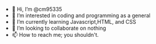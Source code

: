 - 👋 Hi, I’m @cm95335
- 👀 I’m interested in coding and programming as a general
- 🌱 I’m currently learning Javascript,HTML, and CSS
- 💞️ I’m looking to collaborate on nothing
- 📫 How to reach me; you shouldn't.

<!---
cm95335/cm95335 is a ✨ special ✨ repository because its `README.md` (this file) appears on your GitHub profile.
You can click the Preview link to take a look at your changes.
--->
